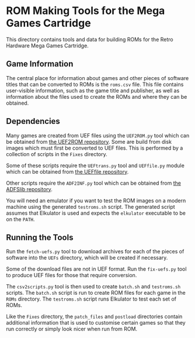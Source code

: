 # ROM Making Tools for the Mega Games Cartridge

This directory contains tools and data for building ROMs for the Retro
Hardware Mega Games Cartridge.

## Game Information

The central place for information about games and other pieces of software
titles that can be converted to ROMs is the `roms.csv` file. This file
contains user-visible information, such as the game title and publisher, as
well as information about the files used to create the ROMs and where they
can be obtained.

## Dependencies

Many games are created from UEF files using the `UEF2ROM.py` tool which can be
obtained from [the UEF2ROM repository](https://bitbucket.org/dboddie/uef2rom).
Some are build from disk images which must first be converted to UEF files.
This is performed by a collection of scripts in the `Fixes` directory.

Some of these scripts require the `UEFtrans.py` tool and `UEFfile.py` module
which can be obtained from
[the UEFfile repository](https://bitbucket.org/dboddie/ueffile).

Other scripts require the `ADF2INF.py` tool which can be obtained from
[the ADFSlib repository](https://bitbucket.org/dboddie/adfslib).

You will need an emulator if you want to test the ROM images on a modern
machine using the generated `testroms.sh` script. The generated script
assumes that Elkulator is used and expects the `elkulator` executable to be
on the `PATH`.

## Running the Tools

Run the `fetch-uefs.py` tool to download archives for each of the pieces of
software into the `UEFs` directory, which will be created if necessary.

Some of the download files are not in UEF format. Run the `fix-uefs.py` tool
to produce UEF files for those that require conversion.

The `csv2scripts.py` tool is then used to create `batch.sh` and `testroms.sh`
scripts. The `batch.sh` script is run to create ROM files for each game in the
`ROMs` directory. The `testroms.sh` script runs Elkulator to test each set of
ROMs.

Like the `Fixes` directory, the `patch_files` and `postload` directories
contain additional information that is used to customise certain games so that
they run correctly or simply look nicer when run from ROM.
